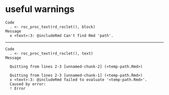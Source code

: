 # useful warnings

    Code
      . <- roc_proc_text(rd_roclet(), block)
    Message
      x <text>:3: @includeRmd Can't find Rmd 'path'.

---

    Code
      . <- roc_proc_text(rd_roclet(), text)
    Message
      
      Quitting from lines 2-3 [unnamed-chunk-2] (<temp-path.Rmd>)
      
      Quitting from lines 2-3 [unnamed-chunk-1] (<temp-path.Rmd>)
      x <text>:3: @includeRmd failed to evaluate '<temp-path.Rmd>'.
      Caused by error:
      ! Error

